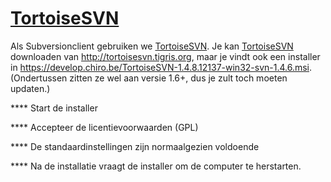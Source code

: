 [TortoiseSVN](TortoiseSVN.md)
===================

Als Subversionclient gebruiken we [TortoiseSVN](TortoiseSVN.md). Je kan
[TortoiseSVN](TortoiseSVN.md) downloaden van http://tortoisesvn.tigris.org, maar
je vindt ook een installer in
https://develop.chiro.be/TortoiseSVN-1.4.8.12137-win32-svn-1.4.6.msi.
(Ondertussen zitten ze wel aan versie 1.6+, dus je zult toch moeten
updaten.)

**** Start de installer

**** Accepteer de licentievoorwaarden (GPL)

**** De standaardinstellingen zijn normaalgezien voldoende

**** Na de installatie vraagt de installer om de computer te herstarten.
